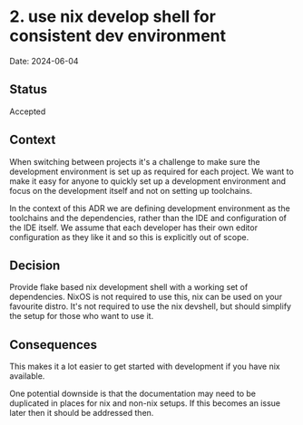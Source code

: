 # 2. use nix develop shell for consistent dev environment

Date: 2024-06-04

## Status

Accepted



## Context

When switching between projects it's a challenge to make sure the development
environment is set up as required for each project. We want to make it easy for
anyone to quickly set up a development environment and focus on the development
itself and not on setting up toolchains.

In the context of this ADR we are defining development environment as the
toolchains and the dependencies, rather than the IDE and configuration of the
IDE itself. We assume that each developer has their own editor configuration as
they like it and so this is explicitly out of scope.

## Decision

Provide flake based nix development shell with a working set of dependencies.
NixOS is not required to use this, nix can be used on your favourite distro.
It's not required to use the nix devshell, but should simplify the setup for
those who want to use it.

## Consequences

This makes it a lot easier to get started with development if you have nix
available.

One potential downside is that the documentation may need to be duplicated in
places for nix and non-nix setups. If this becomes an issue later then it should
be addressed then.
